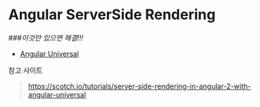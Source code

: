 # Angular ServerSide Rendering

###*이것만 있으면 해결!!!*
- [Angular Universal](https://universal.angular.io/)

참고 사이트
 > https://scotch.io/tutorials/server-side-rendering-in-angular-2-with-angular-universal